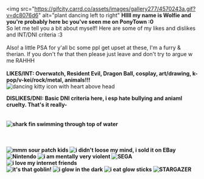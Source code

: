 <img src="https://gifcity.carrd.co/assets/images/gallery277/4570243a.gif?v=dc8076d6" alt="plant dancing left to right" <b>HIIII my name is Wolfie and you're probably here bc you've seen me on PonyTown :0</b>
<br> So let me tell you a bit about myself! Here are some of my likes and dislikes and INT/DNI criteria :3
<br>
<br> Also! a little PSA for y'all bc some ppl get upset at these, I'm a furry & therian. If you don't fw that then please just leave and don't try to argue w me RAHHH
<br>
<br>
<b>LIKES/INT: Overwatch, Resident Evil, Dragon Ball, cosplay, art/drawing, k-pop/v-kei/rock/metal, animals!!!</b> <img src="https://gifcity.carrd.co/assets/images/gallery97/efdc400b.gif?v=dc8076d6" alt="dancing kitty icon with heart above head">

<b>DISLIKES/DNI: Basic DNI criteria here, i esp hate bullying and aniaml cruelty. That's it really-<b>
<br>
<br>
<br> <img src="https://gifcity.carrd.co/assets/images/gallery44/e9ecabff.gif?v=dc8076d6" alt="shark fin swimming through top of water">
<br>
<br>
<br>
<br>
<img src="https://gifcity.carrd.co/assets/images/gallery50/331039be.png?v=dc8076d6" alt="mmm sour patch kids"> <img src="https://gifcity.carrd.co/assets/images/gallery131/0369c4e4.jpg?v=dc8076d6" alt="i didn't loose my mind, i sold it on EBay">
<img src="https://gifcity.carrd.co/assets/images/gallery405/93b81a69.png?v=dc8076d6" alt="Nintendo"> <img src="https://gifcity.carrd.co/assets/images/gallery59/d06f7de3.jpg?v=dc8076d6" alt="i am mentally very violent">
<img src="https://gifcity.carrd.co/assets/images/gallery319/24675187.gif?v=dc8076d6" alt="SEGA"> <img src="https://gifcity.carrd.co/assets/images/gallery58/9e488015.jpg?v=dc8076d6" alt="i love my internet friends">
<br>
<img src="https://gifcity.carrd.co/assets/images/gallery18/3c5008c4.gif?v=dc8076d6" alt="it's that goblin!"> <img src="https://gifcity.carrd.co/assets/images/gallery18/cb0f5b2c.gif?v=dc8076d6" alt="i glow in the dark">
<img src="https://gifcity.carrd.co/assets/images/gallery15/f330bee7.png?v=dc8076d6" alt="i eat glow sticks"> <img src="https://gifcity.carrd.co/assets/images/gallery15/fc13214a.gif?v=dc8076d6" alt="STARGAZER">
